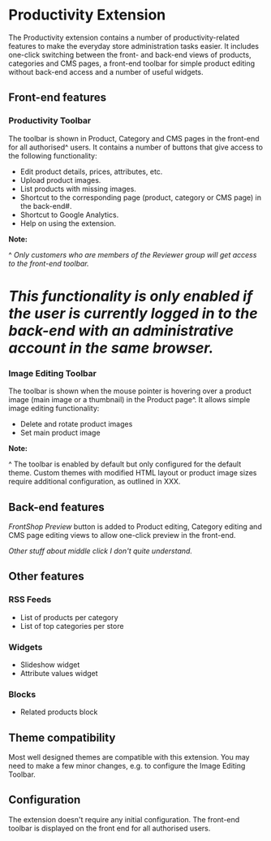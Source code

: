 # Productivity Extension


The Productivity extension contains a number of productivity-related features to make the everyday store administration tasks easier. It includes one-click switching between the front- and back-end views of products, categories and CMS pages, a front-end toolbar for simple product editing without back-end access and a number of useful widgets.

## Front-end features

### Productivity Toolbar

The toolbar is shown in Product, Category and CMS pages in the front-end for all authorised^ users. It contains a number of buttons that give access to the following functionality:

* Edit product details, prices, attributes, etc.
* Upload product images.
* List products with missing images.
* Shortcut to the corresponding page (product, category or CMS page) in the back-end#.
* Shortcut to Google Analytics.
* Help on using the extension.

**Note:**
  
   ^ *Only customers who are members of the Reviewer group will get access to the front-end toolbar.*     
   # *This functionality is only enabled if the user is currently logged in to the back-end with an administrative account in the same browser.*
	

### Image Editing Toolbar

The toolbar is shown when the mouse pointer is hovering over a product image (main image or a thumbnail) in the Product page^. It allows simple image editing functionality:
* Delete and rotate product images
* Set main product image

**Note:**

   ^ The toolbar is enabled by default but only configured for the default theme. Custom themes with modified HTML layout or product image sizes require additional configuration, as outlined in XXX.
	
## Back-end features

_FrontShop Preview_ button is added to Product editing, Category editing and CMS page editing views to allow one-click preview in the front-end.

_Other stuff about middle click I don't quite understand._

## Other features
### RSS Feeds
* List of products per category
* List of top categories per store

### Widgets
* Slideshow widget
* Attribute values widget

### Blocks
* Related products block
	


## Theme compatibility
Most well designed themes are compatible with this extension. You may need to make a few minor changes, e.g. to configure the Image Editing Toolbar.


## Configuration
The extension doesn't require any initial configuration. The front-end toolbar is displayed on the front end for all authorised users.
